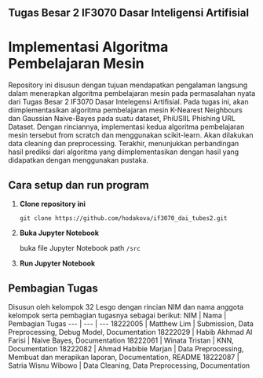 ## Tugas Besar 2 IF3070 Dasar Inteligensi Artifisial
# Implementasi Algoritma Pembelajaran Mesin

Repository ini disusun dengan tujuan mendapatkan pengalaman langsung dalam menerapkan algoritma pembelajaran mesin pada permasalahan nyata dari Tugas Besar 2 IF3070 Dasar Intelegensi Artifisial.
Pada tugas ini, akan diimplementasikan algoritma pembelajaran mesin K-Nearest Neighbours dan Gaussian Naive-Bayes pada suatu dataset, PhiUSIIL Phishing URL Dataset. Dengan rinciannya, implementasi kedua algoritma pembelajaran mesin tersebut from scratch dan menggunakan scikit-learn. Akan dilakukan data cleaning dan preprocessing. Terakhir, menunjukkan perbandingan hasil prediksi dari algoritma yang diimplementasikan dengan hasil yang didapatkan dengan menggunakan pustaka.

## Cara setup dan run program
1. **Clone repository ini**
   
   `git clone https://github.com/hodakova/if3070_dai_tubes2.git`
   
3. **Buka Jupyter Notebook**
   
   buka file Jupyter Notebook path `/src`
   
5. **Run Jupyter Notebook**

## Pembagian Tugas
Disusun oleh kelompok 32 Lesgo dengan rincian NIM dan nama anggota kelompok serta pembagian tugasnya sebagai berikut:
NIM      | Nama                   | Pembagian Tugas
---      | ---                    | ---
18222005 | Matthew Lim            | Submission, Data Preprocessing, Debug Model, Documentation
18222029 | Habib Akhmad Al Farisi | Naive Bayes, Documentation
18222061 | Winata Tristan         | KNN, Documentation
18222082 | Ahmad Habibie Marjan   | Data Preprocessing, Membuat dan merapikan laporan, Documentation, README
18222087 | Satria Wisnu Wibowo    | Data Cleaning, Data Preprocessing, Documentation
